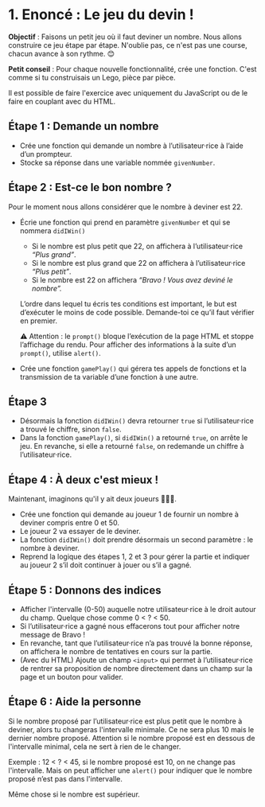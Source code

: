 # 1. Enoncé : Le jeu du devin !

**Objectif** : Faisons un petit jeu où il faut deviner un nombre. Nous allons construire ce jeu étape par étape. N'oublie pas, ce n'est pas une course, chacun avance à son rythme. 😊

**Petit conseil** : Pour chaque nouvelle fonctionnalité, crée une fonction. C'est comme si tu construisais un Lego, pièce par pièce.

Il est possible de faire l'exercice avec uniquement du JavaScript ou de le faire en couplant avec du HTML.

## Étape 1 : Demande un nombre

- Crée une fonction qui demande un nombre à l’utilisateur·rice à l’aide d’un prompteur.
- Stocke sa réponse dans une variable nommée `givenNumber`.

## Étape 2 : Est-ce le bon nombre ?

Pour le moment nous allons considérer que le nombre à deviner est 22.

- Écrie une fonction qui prend en paramètre `givenNumber` et qui se nommera `didIWin()`
    - Si le nombre est plus petit que 22, on affichera à l’utilisateur·rice *“Plus grand”*.
    - Si le nombre est plus grand que 22 on affichera à l’utilisateur·rice *“Plus petit”*.
    - Si le nombre est 22 on affichera *“Bravo ! Vous avez deviné le nombre”.*
    
    L’ordre dans lequel tu écris tes conditions est important, le but est d’exécuter le moins de code possible. Demande-toi ce qu’il faut vérifier en premier.
    
    ⚠️ Attention : le `prompt()` bloque l’exécution de la page HTML et stoppe l’affichage du rendu. Pour afficher des informations à la suite d’un `prompt()`, utilise `alert()`.
    
- Crée une fonction `gamePlay()` qui gérera tes appels de fonctions et la transmission de ta variable d’une fonction à une autre.

## Étape 3

- Désormais la fonction `didIWin()` devra retourner `true` si l’utilisateur·rice a trouvé le chiffre, sinon `false`.
- Dans la fonction `gamePlay()`, si `didIWin()` a retourné `true`, on arrête le jeu. En revanche, si elle a retourné `false`, on redemande un chiffre à l’utilisateur·rice.

## Étape 4 : À deux c'est mieux !

Maintenant, imaginons qu'il y ait deux joueurs 🧑‍🤝‍🧑.

- Crée une fonction qui demande au joueur 1 de fournir un nombre à deviner compris entre 0 et 50.
- Le joueur 2 va essayer de le deviner.
- La fonction `didIWin()` doit prendre désormais un second paramètre : le nombre à deviner.
- Reprend la logique des étapes 1, 2 et 3 pour gérer la partie et indiquer au joueur 2 s’il doit continuer à jouer ou s’il a gagné.

## Étape 5 : Donnons des indices

- Afficher l'intervalle (0-50) auquelle notre utilisateur·rice à le droit autour du champ. Quelque chose comme 0 < ? < 50.
- Si l’utilisateur·rice a gagné nous effacerons tout pour afficher notre message de Bravo !
- En revanche, tant que l’utilisateur·rice n’a pas trouvé la bonne réponse, on affichera le nombre de tentatives en cours sur la partie.
- (Avec du HTML) Ajoute un champ `<input>` qui permet à l’utilisateur·rice de rentrer sa proposition de nombre directement dans un champ sur la page et un bouton pour valider.

## Étape 6 : Aide la personne

Si le nombre proposé par l’utilisateur·rice est plus petit que le nombre à deviner, alors tu changeras l'intervalle minimale. 
Ce ne sera plus 10 mais le dernier nombre proposé. 
Attention si le nombre proposé est en dessous de l'intervalle minimal, cela ne sert à rien de le changer.

Exemple : 12 < ? < 45, si le nombre proposé est 10, on ne change pas l'intervalle. Mais on peut afficher une `alert()` pour indiquer que le nombre proposé n’est pas dans l'intervalle.

Même chose si le nombre est supérieur.
